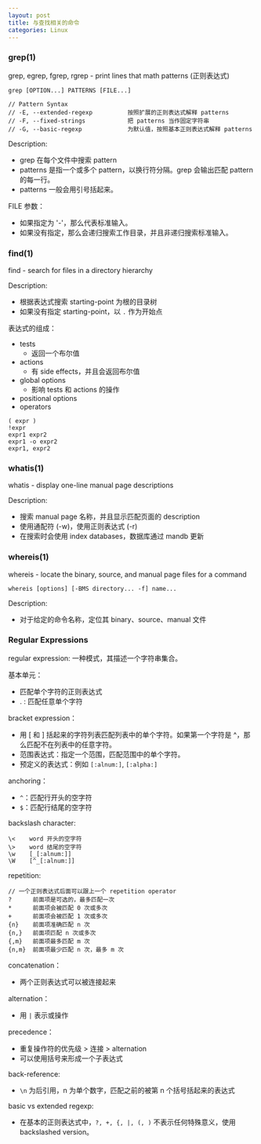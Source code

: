 ```yaml
---
layout: post
title: 与查找相关的命令
categories: Linux
---
```


### grep(1)

grep, egrep, fgrep, rgrep - print lines that math patterns (正则表达式)

~~~
grep [OPTION...] PATTERNS [FILE...]

// Pattern Syntax
// -E, --extended-regexp          按照扩展的正则表达式解释 patterns
// -F, --fixed-strings            把 patterns 当作固定字符串
// -G, --basic-regexp             为默认值，按照基本正则表达式解释 patterns
~~~

Description:
* grep 在每个文件中搜索 pattern
* patterns 是指一个或多个 pattern，以换行符分隔。grep 会输出匹配 pattern 的每一行。
* patterns 一般会用引号括起来。

FILE 参数：
* 如果指定为 '-'，那么代表标准输入。
* 如果没有指定，那么会递归搜索工作目录，并且非递归搜索标准输入。

### find(1)

find - search for files in a directory hierarchy

Description:
* 根据表达式搜索 starting-point 为根的目录树
* 如果没有指定 starting-point，以 `.` 作为开始点

表达式的组成：
* tests
    - 返回一个布尔值
* actions
    - 有 side effects，并且会返回布尔值
* global options
    - 影响 tests 和 actions 的操作
* positional options
* operators

~~~
( expr )
!expr
expr1 expr2
expr1 -o expr2
expr1, expr2
~~~

### whatis(1)

whatis - display one-line manual page descriptions

Description:
* 搜索 manual page 名称，并且显示匹配页面的 description
* 使用通配符 (-w)，使用正则表达式 (-r)
* 在搜索时会使用 index databases，数据库通过 mandb 更新

### whereis(1)

whereis - locate the binary, source, and manual page files for a command

~~~
whereis [options] [-BMS directory... -f] name...
~~~

Description:
* 对于给定的命令名称，定位其 binary、source、manual 文件


### Regular Expressions

regular expression: 一种模式，其描述一个字符串集合。

基本单元：
* 匹配单个字符的正则表达式
* . : 匹配任意单个字符

bracket expression：
* 用 [ 和 ] 括起来的字符列表匹配列表中的单个字符。如果第一个字符是 ^，那么匹配不在列表中的任意字符。
* 范围表达式：指定一个范围，匹配范围中的单个字符。
* 预定义的表达式：例如 `[:alnum:]`, `[:alpha:]`

anchoring：
* `^`：匹配行开头的空字符
* `$`：匹配行结尾的空字符

backslash character:
~~~
\<    word 开头的空字符
\>    word 结尾的空字符
\w    [_[:alnum:]]
\W    [^_[:alnum:]]
~~~

repetition:
~~~
// 一个正则表达式后面可以跟上一个 repetition operator
?      前面项是可选的，最多匹配一次
*      前面项会被匹配 0 次或多次
+      前面项会被匹配 1 次或多次
{n}    前面项准确匹配 n 次
{n,}   前面项匹配 n 次或多次
{,m}   前面项最多匹配 m 次
{n,m}  前面项最少匹配 n 次，最多 m 次
~~~

concatenation：
* 两个正则表达式可以被连接起来

alternation：
* 用 `|` 表示或操作

precedence：
* 重复操作符的优先级 > 连接 > alternation
* 可以使用括号来形成一个子表达式

back-reference:
* `\n` 为后引用，n 为单个数字，匹配之前的被第 n 个括号括起来的表达式

basic vs extended regexp:
* 在基本的正则表达式中，`?, +, {, |, (, )` 不表示任何特殊意义，使用 backslashed version。

